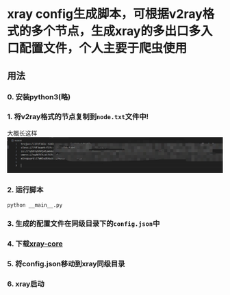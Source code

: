 # xray config生成脚本，可根据v2ray格式的多个节点，生成xray的多出口多入口配置文件，个人主要于爬虫使用

## 用法
### 0. 安装python3(略)
### 1. 将v2ray格式的节点复制到`node.txt`文件中!
大概长这样
![](./readmeImg/image.png)
### 2. 运行脚本
```shell
python __main__.py
```
### 3. 生成的配置文件在同级目录下的`config.json`中
### 4. 下载[xray-core](https://github.com/xtls/Xray-core/releases)
### 5. 将config.json移动到xray同级目录
### 6. xray启动